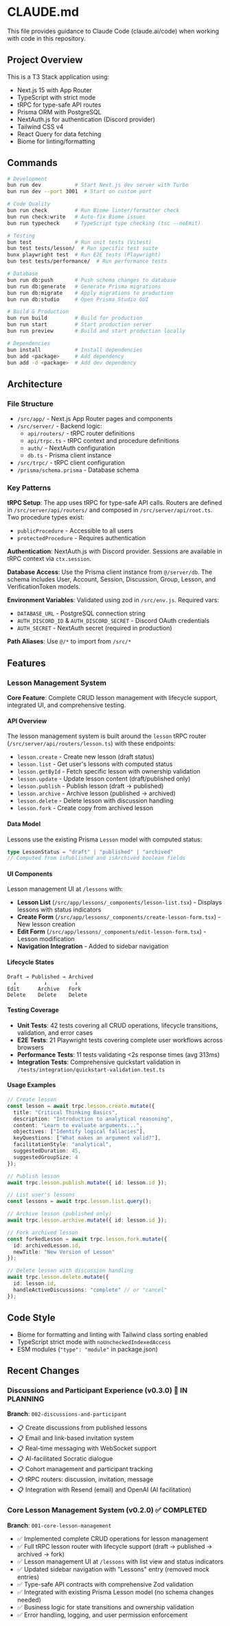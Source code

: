 # CLAUDE.md

This file provides guidance to Claude Code (claude.ai/code) when working with code in this repository.

## Project Overview

This is a T3 Stack application using:
- Next.js 15 with App Router
- TypeScript with strict mode
- tRPC for type-safe API routes
- Prisma ORM with PostgreSQL
- NextAuth.js for authentication (Discord provider)
- Tailwind CSS v4
- React Query for data fetching
- Biome for linting/formatting

## Commands

```bash
# Development
bun run dev           # Start Next.js dev server with Turbo
bun run dev --port 3001  # Start on custom port

# Code Quality
bun run check         # Run Biome linter/formatter check
bun run check:write   # Auto-fix Biome issues
bun run typecheck     # TypeScript type checking (tsc --noEmit)

# Testing
bun test              # Run unit tests (Vitest)
bun test tests/lesson/  # Run specific test suite
bunx playwright test  # Run E2E tests (Playwright)
bun test tests/performance/  # Run performance tests

# Database
bun run db:push       # Push schema changes to database
bun run db:generate   # Generate Prisma migrations
bun run db:migrate    # Apply migrations to production
bun run db:studio     # Open Prisma Studio GUI

# Build & Production
bun run build         # Build for production
bun run start         # Start production server
bun run preview       # Build and start production locally

# Dependencies
bun install           # Install dependencies
bun add <package>     # Add dependency
bun add -d <package>  # Add dev dependency
```

## Architecture

### File Structure
- `/src/app/` - Next.js App Router pages and components
- `/src/server/` - Backend logic:
  - `api/routers/` - tRPC router definitions
  - `api/trpc.ts` - tRPC context and procedure definitions
  - `auth/` - NextAuth configuration
  - `db.ts` - Prisma client instance
- `/src/trpc/` - tRPC client configuration
- `/prisma/schema.prisma` - Database schema

### Key Patterns

**tRPC Setup**: The app uses tRPC for type-safe API calls. Routers are defined in `/src/server/api/routers/` and composed in `/src/server/api/root.ts`. Two procedure types exist:
- `publicProcedure` - Accessible to all users
- `protectedProcedure` - Requires authentication

**Authentication**: NextAuth.js with Discord provider. Sessions are available in tRPC context via `ctx.session`.

**Database Access**: Use the Prisma client instance from `@/server/db`. The schema includes User, Account, Session, Discussion, Group, Lesson, and VerificationToken models.

**Environment Variables**: Validated using zod in `/src/env.js`. Required vars:
- `DATABASE_URL` - PostgreSQL connection string
- `AUTH_DISCORD_ID` & `AUTH_DISCORD_SECRET` - Discord OAuth credentials  
- `AUTH_SECRET` - NextAuth secret (required in production)

**Path Aliases**: Use `@/*` to import from `/src/*`

## Features

### Lesson Management System

**Core Feature**: Complete CRUD lesson management with lifecycle support, integrated UI, and comprehensive testing.

#### API Overview
The lesson management system is built around the `lesson` tRPC router (`/src/server/api/routers/lesson.ts`) with these endpoints:

- `lesson.create` - Create new lesson (draft status)
- `lesson.list` - Get user's lessons with computed status
- `lesson.getById` - Fetch specific lesson with ownership validation
- `lesson.update` - Update lesson content (draft/published only)
- `lesson.publish` - Publish lesson (draft → published)
- `lesson.archive` - Archive lesson (published → archived)
- `lesson.delete` - Delete lesson with discussion handling
- `lesson.fork` - Create copy from archived lesson

#### Data Model
Lessons use the existing Prisma `Lesson` model with computed status:
```typescript
type LessonStatus = "draft" | "published" | "archived"
// Computed from isPublished and isArchived boolean fields
```

#### UI Components
Lesson management UI at `/lessons` with:
- **Lesson List** (`/src/app/lessons/_components/lesson-list.tsx`) - Displays lessons with status indicators
- **Create Form** (`/src/app/lessons/_components/create-lesson-form.tsx`) - New lesson creation
- **Edit Form** (`/src/app/lessons/_components/edit-lesson-form.tsx`) - Lesson modification
- **Navigation Integration** - Added to sidebar navigation

#### Lifecycle States
```
Draft → Published → Archived
  ↓         ↓         ↓
Edit      Archive   Fork
Delete    Delete    Delete
```

#### Testing Coverage
- **Unit Tests**: 42 tests covering all CRUD operations, lifecycle transitions, validation, and error cases
- **E2E Tests**: 21 Playwright tests covering complete user workflows across browsers
- **Performance Tests**: 11 tests validating <2s response times (avg 313ms)
- **Integration Tests**: Comprehensive quickstart validation in `/tests/integration/quickstart-validation.test.ts`

#### Usage Examples
```typescript
// Create lesson
const lesson = await trpc.lesson.create.mutate({
  title: "Critical Thinking Basics",
  description: "Introduction to analytical reasoning",
  content: "Learn to evaluate arguments...",
  objectives: ["Identify logical fallacies"],
  keyQuestions: ["What makes an argument valid?"],
  facilitationStyle: "analytical",
  suggestedDuration: 45,
  suggestedGroupSize: 4
});

// Publish lesson
await trpc.lesson.publish.mutate({ id: lesson.id });

// List user's lessons
const lessons = await trpc.lesson.list.query();

// Archive lesson (published only)
await trpc.lesson.archive.mutate({ id: lesson.id });

// Fork archived lesson
const forkedLesson = await trpc.lesson.fork.mutate({
  id: archivedLesson.id,
  newTitle: "New Version of Lesson"
});

// Delete lesson with discussion handling
await trpc.lesson.delete.mutate({
  id: lesson.id,
  handleActiveDiscussions: "complete" // or "cancel"
});
```

## Code Style

- Biome for formatting and linting with Tailwind class sorting enabled
- TypeScript strict mode with `noUncheckedIndexedAccess`
- ESM modules (`"type": "module"` in package.json)

## Recent Changes

### Discussions and Participant Experience (v0.3.0) 🚧 IN PLANNING
**Branch**: `002-discussions-and-participant`
- 📋 Create discussions from published lessons
- 📋 Email and link-based invitation system
- 📋 Real-time messaging with WebSocket support
- 📋 AI-facilitated Socratic dialogue
- 📋 Cohort management and participant tracking
- 📋 tRPC routers: discussion, invitation, message
- 📋 Integration with Resend (email) and OpenAI (AI facilitation)

### Core Lesson Management System (v0.2.0) ✅ COMPLETED
**Branch**: `001-core-lesson-management`
- ✅ Implemented complete CRUD operations for lesson management
- ✅ Full tRPC lesson router with lifecycle support (draft → published → archived → fork)
- ✅ Lesson management UI at `/lessons` with list view and status indicators
- ✅ Updated sidebar navigation with "Lessons" entry (removed mock entries)
- ✅ Type-safe API contracts with comprehensive Zod validation
- ✅ Integrated with existing Prisma Lesson model (no schema changes needed)
- ✅ Business logic for state transitions and ownership validation
- ✅ Error handling, logging, and user permission enforcement